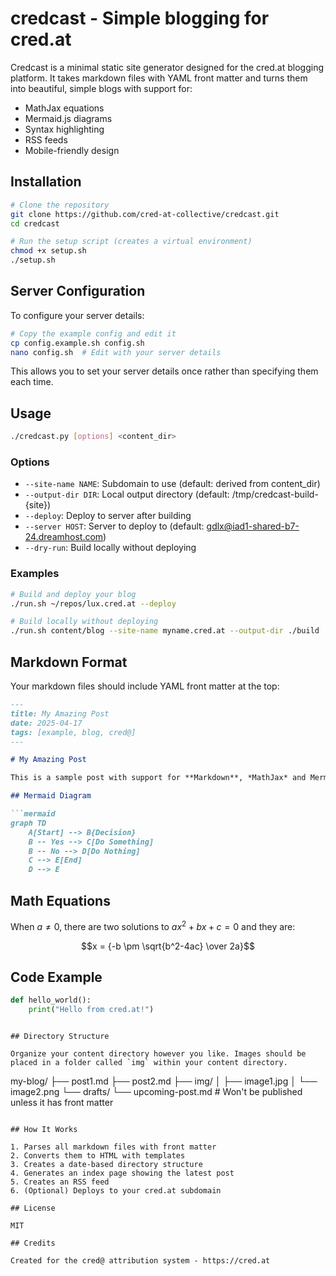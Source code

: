 # credcast - Simple blogging for cred.at

Credcast is a minimal static site generator designed for the cred.at blogging platform. It takes markdown files with YAML front matter and turns them into beautiful, simple blogs with support for:

- MathJax equations
- Mermaid.js diagrams 
- Syntax highlighting
- RSS feeds
- Mobile-friendly design

## Installation

```bash
# Clone the repository
git clone https://github.com/cred-at-collective/credcast.git
cd credcast

# Run the setup script (creates a virtual environment)
chmod +x setup.sh
./setup.sh
```

## Server Configuration

To configure your server details:

```bash
# Copy the example config and edit it
cp config.example.sh config.sh
nano config.sh  # Edit with your server details
```

This allows you to set your server details once rather than specifying them each time.

## Usage

```bash
./credcast.py [options] <content_dir>
```

### Options

- `--site-name NAME`: Subdomain to use (default: derived from content_dir)
- `--output-dir DIR`: Local output directory (default: /tmp/credcast-build-{site})
- `--deploy`: Deploy to server after building
- `--server HOST`: Server to deploy to (default: gdlx@iad1-shared-b7-24.dreamhost.com)
- `--dry-run`: Build locally without deploying

### Examples

```bash
# Build and deploy your blog
./run.sh ~/repos/lux.cred.at --deploy

# Build locally without deploying
./run.sh content/blog --site-name myname.cred.at --output-dir ./build
```

## Markdown Format

Your markdown files should include YAML front matter at the top:

```markdown
---
title: My Amazing Post
date: 2025-04-17
tags: [example, blog, cred@]
---

# My Amazing Post

This is a sample post with support for **Markdown**, *MathJax* and Mermaid diagrams.

## Mermaid Diagram

```mermaid
graph TD
    A[Start] --> B{Decision}
    B -- Yes --> C[Do Something]
    B -- No --> D[Do Nothing]
    C --> E[End]
    D --> E
```

## Math Equations

When $a \ne 0$, there are two solutions to $ax^2 + bx + c = 0$ and they are:

$$x = {-b \pm \sqrt{b^2-4ac} \over 2a}$$

## Code Example

```python
def hello_world():
    print("Hello from cred.at!")
```
```

## Directory Structure

Organize your content directory however you like. Images should be placed in a folder called `img` within your content directory.

```
my-blog/
├── post1.md
├── post2.md
├── img/
│   ├── image1.jpg
│   └── image2.png
└── drafts/
    └── upcoming-post.md  # Won't be published unless it has front matter
```

## How It Works

1. Parses all markdown files with front matter
2. Converts them to HTML with templates
3. Creates a date-based directory structure
4. Generates an index page showing the latest post
5. Creates an RSS feed
6. (Optional) Deploys to your cred.at subdomain

## License

MIT

## Credits

Created for the cred@ attribution system - https://cred.at
